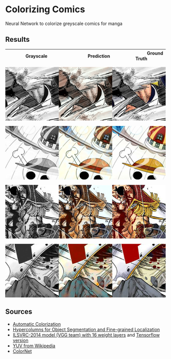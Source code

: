# Colorizing Comics
Neural Network to colorize greyscale comics for manga

Results
-------

|&nbsp;&nbsp;&nbsp;&nbsp;&nbsp;&nbsp;&nbsp;&nbsp;&nbsp;&nbsp;&nbsp;&nbsp;&nbsp;&nbsp;&nbsp;Grayscale&nbsp;&nbsp;&nbsp;&nbsp;&nbsp;&nbsp;&nbsp;&nbsp;&nbsp;&nbsp;&nbsp;&nbsp;&nbsp;&nbsp;&nbsp;|&nbsp;&nbsp;&nbsp;&nbsp;&nbsp;&nbsp;&nbsp;&nbsp;&nbsp;&nbsp;&nbsp;&nbsp;&nbsp;&nbsp;&nbsp;Prediction&nbsp;&nbsp;&nbsp;&nbsp;&nbsp;&nbsp;&nbsp;&nbsp;&nbsp;&nbsp;&nbsp;&nbsp;&nbsp;&nbsp;&nbsp;|&nbsp;&nbsp;&nbsp;&nbsp;&nbsp;&nbsp;&nbsp;&nbsp;&nbsp;&nbsp;&nbsp;&nbsp;Ground Truth&nbsp;&nbsp;&nbsp;&nbsp;&nbsp;&nbsp;&nbsp;&nbsp;&nbsp;&nbsp;&nbsp;|
|---|---|---|

![grayscale-pred-groundtruth](summary/11000_iop.jpg?raw=true )

![grayscale-pred-groundtruth](summary/98000_iop.jpg?raw=true)

![grayscale-pred-groundtruth](summary/57000_iop.jpg?raw=true)

![grayscale-pred-groundtruth](summary/199000_iop.jpg?raw=true)

Sources
-------
- [Automatic Colorization](http://tinyclouds.org/colorize/)
- [Hypercolumns for Object Segmentation and Fine-grained Localization](http://arxiv.org/pdf/1411.5752v2.pdf)
- [ILSVRC-2014 model (VGG team) with 16 weight layers](https://gist.github.com/ksimonyan/211839e770f7b538e2d8#file-readme-md) and [Tensorflow version](https://github.com/ry/tensorflow-vgg16)
- [YUV from Wikipedia](https://en.wikipedia.org/wiki/YUV)
- [ColorNet](https://github.com/pavelgonchar/colornet)
